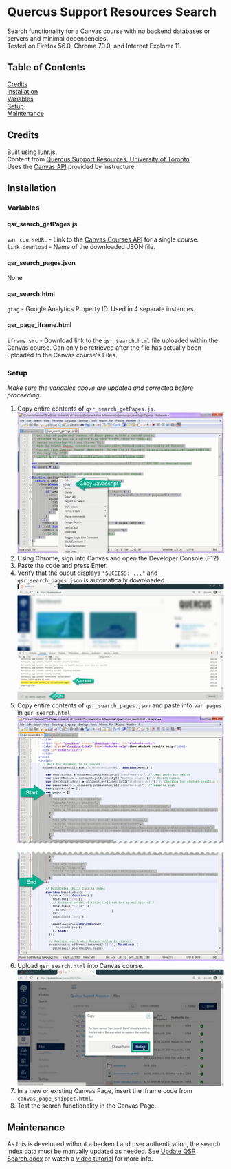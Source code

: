 # Quercus Support Resources Search
Search functionality for a Canvas course with no backend databases or servers and minimal dependencies.  
Tested on Firefox 56.0, Chrome 70.0, and Internet Explorer 11.  

## Table of Contents
[Credits](#credits)  
[Installation](#installation)  
  [Variables](#variables)  
  [Setup](#Setup)  
[Maintenance](#maintenance)  

## Credits
Built using [lunr.js](https://lunrjs.com/docs/index.html).  
Content from [Quercus Support Resources, University of Toronto](https://q.utoronto.ca/courses/46670).  
Uses the [Canvas API](https://canvas.instructure.com/doc/api/index.html) provided by Instructure.  

## Installation
### Variables
#### qsr_search_getPages.js
`var courseURL` - Link to the [Canvas Courses API](https://canvas.instructure.com/doc/api/courses.html#method.courses.show) for a single course.
`link.download` - Name of the downloaded JSON file.

#### qsr_search_pages.json
None

#### qsr_search.html
`gtag` - Google Analytics Property ID. Used in 4 separate instances.

#### qsr_page_iframe.html
`iframe src` - Download link to the `qsr_search.html` file uploaded within the Canvas course. Can only be retrieved after the file has actually been uploaded to the Canvas course's Files.

### Setup
*Make sure the variables above are updated and corrected before proceeding.*
1. Copy entire contents of `qsr_search_getPages.js`.
   ![Copy Javascript](docs/1_copy_javascript.png)
2. Using Chrome, sign into Canvas and open the Developer Console (F12).
3. Paste the code and press Enter.
4. Verify that the ouput displays `"SUCCESS: ..."` and `qsr_search_pages.json` is automatically downloaded.
   ![Run Javascript](docs/2_run_javascript.png)
5. Copy entire contents of `qsr_search_pages.json` and paste into `var pages` in `qsr_search.html`.
   ![Paste JSON](docs/3_paste_JSON.png)
6. Upload `qsr_search.html` into Canvas course.
   ![Upload HTML](docs/4_upload_HTML.png)
7. In a new or existing Canvas Page, insert the iframe code from `canvas_page_snippet.html`.
8. Test the search functionality in the Canvas Page.

## Maintenance
As this is developed without a backend and user authentication, the search index data must be manually updated as needed. 
See [Update QSR Search.docx](docs/Update%20QSR%20Search.docx) or watch a [video tutorial](https://youtu.be/CoIv780_sls) for more info.
